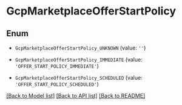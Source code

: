 # GcpMarketplaceOfferStartPolicy


## Enum

* `GcpMarketplaceOfferStartPolicy_UNKNOWN` (value: `''`)

* `GcpMarketplaceOfferStartPolicy_IMMEDIATE` (value: `'OFFER_START_POLICY_IMMEDIATE'`)

* `GcpMarketplaceOfferStartPolicy_SCHEDULED` (value: `'OFFER_START_POLICY_SCHEDULED'`)

[[Back to Model list]](../README.md#documentation-for-models) [[Back to API list]](../README.md#documentation-for-api-endpoints) [[Back to README]](../README.md)


